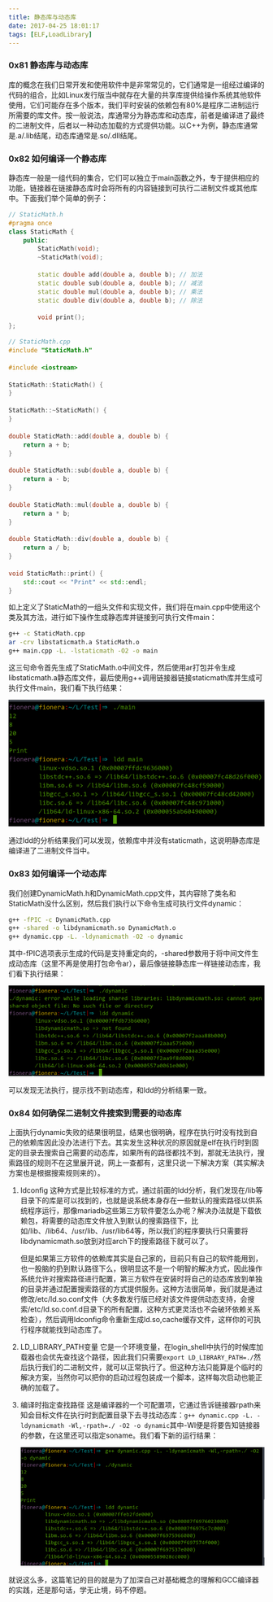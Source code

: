 ```yaml
---
title: 静态库与动态库
date: 2017-04-25 18:01:17
tags: [ELF,LoadLibrary]
---
```


### 0x81 静态库与动态库

库的概念在我们日常开发和使用软件中是非常常见的，它们通常是一组经过编译的代码的组合，比如Linux发行版当中就存在大量的共享库提供给操作系统其他软件使用，它们可能存在多个版本，我们平时安装的依赖包有80%是程序二进制运行所需要的库文件。按一般说法，库通常分为静态库和动态库，前者是编译进了最终的二进制文件，后者以一种动态加载的方式提供功能。以C++为例，静态库通常是.a/.lib结尾，动态库通常是.so/.dll结尾。

### 0x82 如何编译一个静态库

静态库一般是一组代码的集合，它们可以独立于main函数之外，专于提供相应的功能，链接器在链接静态库时会将所有的内容链接到可执行二进制文件或其他库中。下面我们举个简单的例子：

```C++
// StaticMath.h
#pragma once
class StaticMath {
    public:
        StaticMath(void);
        ~StaticMath(void);

        static double add(double a, double b); // 加法
        static double sub(double a, double b); // 减法
        static double mul(double a, double b); // 乘法
        static double div(double a, double b); // 除法

        void print();
};
```

```C++
// StaticMath.cpp
#include "StaticMath.h"

#include <iostream>

StaticMath::StaticMath() {
}

StaticMath::~StaticMath() {
}

double StaticMath::add(double a, double b) {
    return a + b;
}

double StaticMath::sub(double a, double b) {
    return a - b;
}

double StaticMath::mul(double a, double b) {
    return a * b;
}

double StaticMath::div(double a, double b) {
    return a / b;
}

void StaticMath::print() {
    std::cout << "Print" << std::endl;
}
```

如上定义了StaticMath的一组头文件和实现文件，我们将在main.cpp中使用这个类及其方法，进行如下操作生成静态库并链接到可执行文件main：

```Bash
g++ -c StaticMath.cpp
ar -crv libstaticmath.a StaticMath.o
g++ main.cpp -L. -lstaticmath -O2 -o main
```

这三句命令首先生成了StaticMath.o中间文件，然后使用ar打包并令生成libstaticmath.a静态库文件，最后使用g++调用链接器链接staticmath库并生成可执行文件main，我们看下执行结果：

![main执行结果和依赖](/images/2017_04_25_01.png)

通过ldd的分析结果我们可以发现，依赖库中并没有staticmath，这说明静态库是编译进了二进制文件当中。

<!--more-->

### 0x83 如何编译一个动态库

我们创建DynamicMath.h和DynamicMath.cpp文件，其内容除了类名和StaticMath没什么区别，然后我们执行以下命令生成可执行文件dynamic：

```Bash
g++ -fPIC -c DynamicMath.cpp
g++ -shared -o libdynamicmath.so DynamicMath.o
g++ dynamic.cpp -L. -ldynamicmath -O2 -o dynamic
```

其中-fPIC选项表示生成的代码是支持重定向的，-shared参数用于将中间文件生成动态库（这里不再是使用打包命令ar），最后像链接静态库一样链接动态库，我们看下执行结果：

![dynamic执行结果和依赖](/images/2017_04_25_02.png)

可以发现无法执行，提示找不到动态库，和ldd的分析结果一致。

### 0x84 如何确保二进制文件搜索到需要的动态库

上面执行dynamic失败的结果很明显，结果也很明确，程序在执行时没有找到自己的依赖库因此没办法进行下去。其实发生这种状况的原因就是elf在执行时到固定的目录去搜索自己需要的动态库，如果所有的路径都找不到，那就无法执行，搜索路径的规则不在这里展开说，网上一查都有，这里只说一下解决方案（其实解决方案也是根据搜索规则来的）。

1. ldconfig
    这种方式是比较标准的方式，通过前面的ldd分析，我们发现在/lib等目录下的库是可以找到的，也就是说系统本身存在一些默认的搜索路径以供系统程序运行，那像mariadb这些第三方软件要怎么办呢？解决办法就是下载依赖包，将需要的动态库文件放入到默认的搜索路径下，比如/lib、/lib64、/usr/lib、/usr/lib64等，所以我们的程序要执行只需要将libdynamicmath.so放到对应arch下的搜索路径下就可以了。

    但是如果第三方软件的依赖库其实是自己家的，目前只有自己的软件能用到，也一股脑的扔到默认路径下么，很明显这不是一个明智的解决方式，因此操作系统允许对搜索路径进行配置，第三方软件在安装时将自己的动态库放到单独的目录并通过配置搜索路径的方式提供服务。这种方法很简单，我们就是通过修改/etc/ld.so.conf文件（大多数发行版已经对该文件提供动态支持，会搜索/etc/ld.so.conf.d目录下的所有配置，这种方式更灵活也不会破环依赖关系检查），然后调用ldconfig命令重新生成ld.so,cache缓存文件，这样你的可执行程序就能找到动态库了。

1. LD_LIBRARY_PATH变量
    它是一个环境变量，在login_shell中执行的时候库加载器也会优先查找这个路径，因此我们只需要`export LD_LIBRARY_PATH=./`然后执行我们的二进制文件，就可以正常执行了。但这种方法只能算是个临时的解决方案，当然你可以把你的启动过程包装成一个脚本，这样每次启动也能正确的加载了。

1. 编译时指定查找路径
    这是编译器的一个可配置项，它通过告诉链接器rpath来知会目标文件在执行时到配置目录下去寻找动态库：`g++ dynamic.cpp -L. -ldynamicmath -Wl,-rpath=./ -O2 -o dynamic`其中-Wl便是将要告知链接器的参数，在这里还可以指定soname。我们看下新的运行结果：

    ![dynamic执行结果和依赖](/images/2017_04_25_03.png)

就说这么多，这篇笔记的目的就是为了加深自己对基础概念的理解和GCC编译器的实践，还是那句话，学无止境，码不停题。

